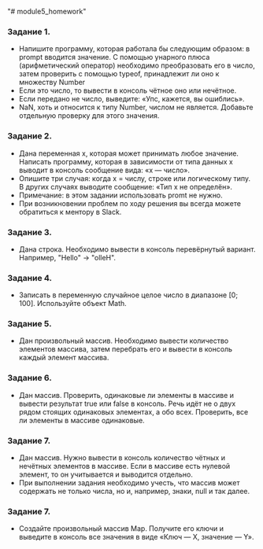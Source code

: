 "# module5_homework" 

### Задание 1.

* Напишите программу, которая работала бы следующим образом: в prompt вводится значение. С помощью унарного плюса (арифметический оператор) необходимо преобразовать его в число, затем проверить с помощью typeof, принадлежит ли оно к множеству Number
* Если это число, то вывести в консоль чётное оно или нечётное.
* Если передано не число, выведите: «Упс, кажется, вы ошиблись».
* NaN, хоть и относится к типу Number, числом не является. Добавьте отдельную проверку для этого значения.

### Задание 2.

* Дана переменная x, которая может принимать любое значение. Написать программу, которая в зависимости от типа данных x выводит в консоль сообщение вида: «x — число».
* Опишите три случая: когда х = числу, строке или логическому типу. В других случаях выводите сообщение: «Тип x не определён».
* Примечание: в этом задании использовать promt не нужно.
* При возникновении проблем по ходу решения вы всегда можете обратиться к ментору в Slack. 

### Задание 3. 

* Дана строка. Необходимо вывести в консоль перевёрнутый вариант. Например, "Hello" -> "olleH".

### Задание 4.

* Записать в переменную случайное целое число в диапазоне [0; 100]. Используйте объект Math.

### Задание 5.

* Дан произвольный массив. Необходимо вывести количество элементов массива, затем перебрать его и вывести в консоль каждый элемент массива.

### Задание 6.

* Дан массив. Проверить, одинаковые ли элементы в массиве и вывести результат true или false в консоль. Речь идёт не о двух рядом стоящих одинаковых элементах, а обо всех. Проверить, все ли элементы в массиве одинаковые.

### Задание 7.

* Дан массив. Нужно вывести в консоль количество чётных и нечётных элементов в массиве. Если в массиве есть нулевой элемент, то он учитывается и выводится отдельно. 
* При выполнении задания необходимо учесть, что массив может содержать не только числа, но и, например, знаки, null и так далее.

### Задание 7.

* Создайте произвольный массив Map. Получите его ключи и выведите в консоль все значения в виде «Ключ — Х, значение — Y».